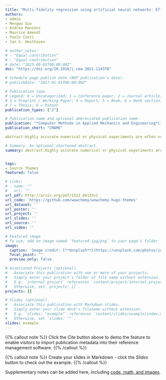 ```yaml
---
title: "Multi-fidelity regression using artificial neural networks: Efficient approximation of parameter-dependent output quantities"
authors:
- admin
- Mengwu Guo
- Andrea Manzoni
- Maurice Amendt
- Paolo Conti
- Jan S. Hesthaven

# author_notes:
# - "Equal contribution"
# - "Equal contribution"
# date: "2015-09-01T00:00:00Z"
doi: "https://doi.org/10.1016/j.cma.2021.114378"

# Schedule page publish date (NOT publication's date).
# publishDate: "2017-01-01T00:00:00Z"

# Publication type.
# Legend: 0 = Uncategorized; 1 = Conference paper; 2 = Journal article;
# 3 = Preprint / Working Paper; 4 = Report; 5 = Book; 6 = Book section;
# 7 = Thesis; 8 = Patent
publication_types: ["2"]

# Publication name and optional abbreviated publication name.
publication: "*Computer Methods in Applied Mechanics and Engineering*(1)"
publication_short: "CMAME"

abstract:Highly accurate numerical or physical experiments are often very time-consuming or expensive to obtain. When time or budget restrictions prohibit the generation of additional data, the amount of available samples may be too limited to provide satisfactory model results. Multi-fidelity methods deal with such problems by incorporating information from other sources, which are ideally well-correlated with the high-fidelity data, but can be obtained at a lower cost. By leveraging correlations between different data sets, multi-fidelity methods often yield superior generalization when compared to models based solely on a small amount of high-fidelity data. In the current work, we present the use of artificial neural networks applied to multi-fidelity regression problems. By elaborating a few existing approaches, we propose new neural network architectures for multi-fidelity regression. The introduced models are compared against a traditional multi-fidelity regression scheme — co-kriging. A collection of artificial benchmarks are presented to measure the performance of the analyzed models. The results show that cross-validation in combination with Bayesian optimization leads to neural network models that outperform the co-kriging scheme. Additionally, we show an application of multi-fidelity regression to an engineering problem. The propagation of a pressure wave into an acoustic horn with parametrized shape and frequency is considered, and the index of reflection intensity is approximated using the proposed multi-fidelity models. A finite element, full-order model and a reduced-order model built through the reduced basis method are adopted as the high- and low-fidelity, respectively. It is shown that the multi-fidelity neural networks return outputs that achieve a comparable accuracy to those from the expensive, full-order model, using only very few full-order evaluations combined with a larger amount of inaccurate but cheap evaluations of the reduced order model.

# Summary. An optional shortened abstract.
summary: abstract:Highly accurate numerical or physical experiments are often very time-consuming or expensive to obtain. When time or budget restrictions prohibit the generation of additional data, the amount of available samples may be too limited to provide satisfactory model results. Multi-fidelity methods deal with such problems by incorporating information from other sources, which are ideally well-correlated with the high-fidelity data, but can be obtained at a lower cost. By leveraging correlations between different data sets, multi-fidelity methods often yield superior generalization when compared to models based solely on a small amount of high-fidelity data. In the current work, we present the use of artificial neural networks applied to multi-fidelity regression problems. By elaborating a few existing approaches, we propose new neural network architectures for multi-fidelity regression. The introduced models are compared against a traditional multi-fidelity regression scheme — co-kriging. A collection of artificial benchmarks are presented to measure the performance of the analyzed models. The results show that cross-validation in combination with Bayesian optimization leads to neural network models that outperform the co-kriging scheme. Additionally, we show an application of multi-fidelity regression to an engineering problem. The propagation of a pressure wave into an acoustic horn with parametrized shape and frequency is considered, and the index of reflection intensity is approximated using the proposed multi-fidelity models. A finite element, full-order model and a reduced-order model built through the reduced basis method are adopted as the high- and low-fidelity, respectively. It is shown that the multi-fidelity neural networks return outputs that achieve a comparable accuracy to those from the expensive, full-order model, using only very few full-order evaluations combined with a larger amount of inaccurate but cheap evaluations of the reduced order model.


tags:
- Source Themes
featured: false

# links:
# - name: ""
#   url: ""
url_pdf: http://arxiv.org/pdf/1512.04133v1
url_code: 'https://github.com/wowchemy/wowchemy-hugo-themes'
url_dataset: ''
url_poster: ''
url_project: ''
url_slides: ''
url_source: ''
url_video: ''

# Featured image
# To use, add an image named `featured.jpg/png` to your page's folder. 
image:
  caption: 'Image credit: [**Unsplash**](https://unsplash.com/photos/jdD8gXaTZsc)'
  focal_point: ""
  preview_only: false

# Associated Projects (optional).
#   Associate this publication with one or more of your projects.
#   Simply enter your project's folder or file name without extension.
#   E.g. `internal-project` references `content/project/internal-project/index.md`.
#   Otherwise, set `projects: []`.
projects: []

# Slides (optional).
#   Associate this publication with Markdown slides.
#   Simply enter your slide deck's filename without extension.
#   E.g. `slides: "example"` references `content/slides/example/index.md`.
#   Otherwise, set `slides: ""`.
slides: example
---
```


{{% callout note %}}
Click the *Cite* button above to demo the feature to enable visitors to import publication metadata into their reference management software.
{{% /callout %}}

{{% callout note %}}
Create your slides in Markdown - click the *Slides* button to check out the example.
{{% /callout %}}

Supplementary notes can be added here, including [code, math, and images](https://wowchemy.com/docs/writing-markdown-latex/).
